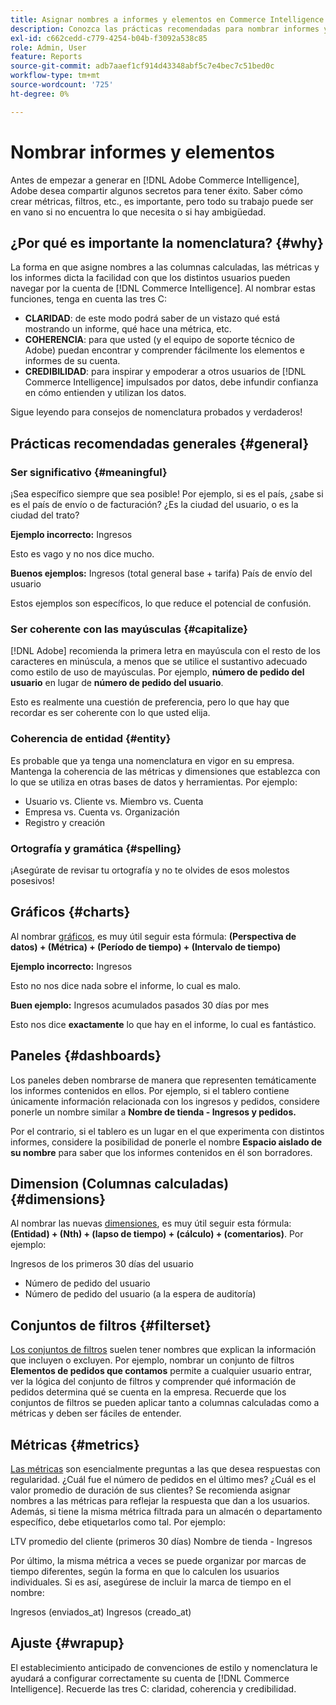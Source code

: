 ```yaml
---
title: Asignar nombres a informes y elementos en Commerce Intelligence
description: Conozca las prácticas recomendadas para nombrar informes y elementos en  [!DNL Commerce Intelligence].
exl-id: c662cedd-c779-4254-b04b-f3092a538c85
role: Admin, User
feature: Reports
source-git-commit: adb7aaef1cf914d43348abf5c7e4bec7c51bed0c
workflow-type: tm+mt
source-wordcount: '725'
ht-degree: 0%

---
```


# Nombrar informes y elementos

Antes de empezar a generar en [!DNL Adobe Commerce Intelligence], Adobe desea compartir algunos secretos para tener éxito. Saber cómo crear métricas, filtros, etc., es importante, pero todo su trabajo puede ser en vano si no encuentra lo que necesita o si hay ambigüedad.

## ¿Por qué es importante la nomenclatura? {#why}

La forma en que asigne nombres a las columnas calculadas, las métricas y los informes dicta la facilidad con que los distintos usuarios pueden navegar por la cuenta de [!DNL Commerce Intelligence]. Al nombrar estas funciones, tenga en cuenta las tres C:

* **CLARIDAD**: de este modo podrá saber de un vistazo qué está mostrando un informe, qué hace una métrica, etc.
* **COHERENCIA**: para que usted (y el equipo de soporte técnico de Adobe) puedan encontrar y comprender fácilmente los elementos e informes de su cuenta.
* **CREDIBILIDAD**: para inspirar y empoderar a otros usuarios de [!DNL Commerce Intelligence] impulsados por datos, debe infundir confianza en cómo entienden y utilizan los datos.

Sigue leyendo para consejos de nomenclatura probados y verdaderos!

## Prácticas recomendadas generales {#general}

### Ser significativo {#meaningful}

¡Sea específico siempre que sea posible! Por ejemplo, si es el país, ¿sabe si es el país de envío o de facturación? ¿Es la ciudad del usuario, o es la ciudad del trato?

**Ejemplo incorrecto:**
Ingresos

Esto es vago y no nos dice mucho.

**Buenos ejemplos:**
Ingresos (total general base + tarifa)
País de envío del usuario

Estos ejemplos son específicos, lo que reduce el potencial de confusión.

### Ser coherente con las mayúsculas {#capitalize}

[!DNL Adobe] recomienda la primera letra en mayúscula con el resto de los caracteres en minúscula, a menos que se utilice el sustantivo adecuado como estilo de uso de mayúsculas. Por ejemplo, **número de pedido del usuario** en lugar de **número de pedido del usuario**.

Esto es realmente una cuestión de preferencia, pero lo que hay que recordar es ser coherente con lo que usted elija.

### Coherencia de entidad {#entity}

Es probable que ya tenga una nomenclatura en vigor en su empresa. Mantenga la coherencia de las métricas y dimensiones que establezca con lo que se utiliza en otras bases de datos y herramientas. Por ejemplo:

* Usuario vs. Cliente vs. Miembro vs. Cuenta
* Empresa vs. Cuenta vs. Organización
* Registro y creación

### Ortografía y gramática {#spelling}

¡Asegúrate de revisar tu ortografía y no te olvides de esos molestos posesivos!

## Gráficos {#charts}

Al nombrar [gráficos](../tutorials/using-visual-report-builder.md), es muy útil seguir esta fórmula: **(Perspectiva de datos) + (Métrica) + (Período de tiempo) + (Intervalo de tiempo)**

**Ejemplo incorrecto:**
Ingresos

Esto no nos dice nada sobre el informe, lo cual es malo.

**Buen ejemplo:**
Ingresos acumulados pasados 30 días por mes

Esto nos dice **exactamente** lo que hay en el informe, lo cual es fantástico.

## Paneles {#dashboards}

Los paneles deben nombrarse de manera que representen temáticamente los informes contenidos en ellos. Por ejemplo, si el tablero contiene únicamente información relacionada con los ingresos y pedidos, considere ponerle un nombre similar a **Nombre de tienda - Ingresos y pedidos.**

Por el contrario, si el tablero es un lugar en el que experimenta con distintos informes, considere la posibilidad de ponerle el nombre **Espacio aislado de su nombre** para saber que los informes contenidos en él son borradores.

## Dimension (Columnas calculadas) {#dimensions}

Al nombrar las nuevas [dimensiones](../data-analyst/data-warehouse-mgr/creating-calculated-columns.md), es muy útil seguir esta fórmula: **(Entidad) + (Nth) + (lapso de tiempo) + (cálculo) + (comentarios)**. Por ejemplo:

Ingresos de los primeros 30 días del usuario
* Número de pedido del usuario
* Número de pedido del usuario (a la espera de auditoría)

## Conjuntos de filtros {#filterset}

[Los conjuntos de filtros](../data-user/reports/ess-manage-data-filters.md) suelen tener nombres que explican la información que incluyen o excluyen. Por ejemplo, nombrar un conjunto de filtros **Elementos de pedidos que contamos** permite a cualquier usuario entrar, ver la lógica del conjunto de filtros y comprender qué información de pedidos determina qué se cuenta en la empresa. Recuerde que los conjuntos de filtros se pueden aplicar tanto a columnas calculadas como a métricas y deben ser fáciles de entender.

## Métricas {#metrics}

[Las métricas](../data-user/reports/ess-manage-data-metrics.md) son esencialmente preguntas a las que desea respuestas con regularidad. ¿Cuál fue el número de pedidos en el último mes? ¿Cuál es el valor promedio de duración de sus clientes? Se recomienda asignar nombres a las métricas para reflejar la respuesta que dan a los usuarios. Además, si tiene la misma métrica filtrada para un almacén o departamento específico, debe etiquetarlos como tal. Por ejemplo:

LTV promedio del cliente (primeros 30 días)
Nombre de tienda - Ingresos

Por último, la misma métrica a veces se puede organizar por marcas de tiempo diferentes, según la forma en que lo calculen los usuarios individuales. Si es así, asegúrese de incluir la marca de tiempo en el nombre:

Ingresos (enviados\_at)
Ingresos (creado\_at)

## Ajuste {#wrapup}

El establecimiento anticipado de convenciones de estilo y nomenclatura le ayudará a configurar correctamente su cuenta de [!DNL Commerce Intelligence]. Recuerde las tres C: claridad, coherencia y credibilidad.
